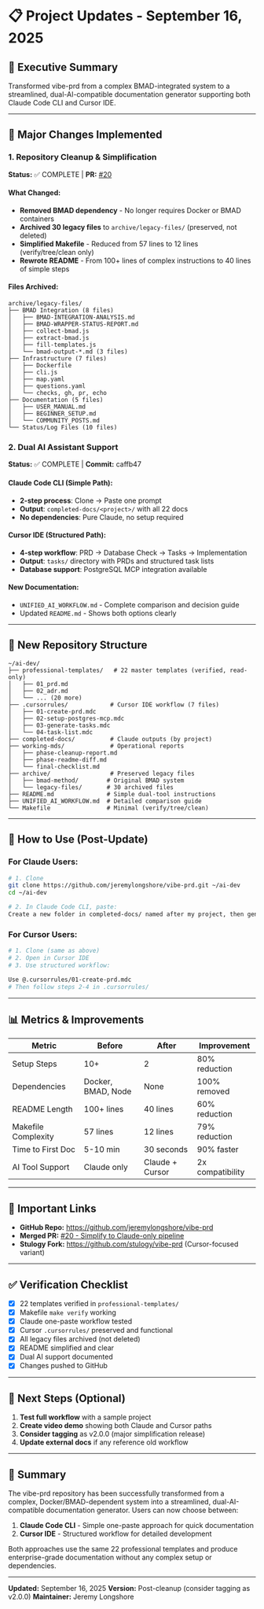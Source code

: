 # 📋 Project Updates - September 16, 2025

## 🎯 Executive Summary
Transformed vibe-prd from a complex BMAD-integrated system to a streamlined, dual-AI-compatible documentation generator supporting both Claude Code CLI and Cursor IDE.

---

## 🔄 Major Changes Implemented

### 1. Repository Cleanup & Simplification
**Status:** ✅ COMPLETE | **PR:** [#20](https://github.com/jeremylongshore/vibe-prd/pull/20)

#### What Changed:
- **Removed BMAD dependency** - No longer requires Docker or BMAD containers
- **Archived 30 legacy files** to `archive/legacy-files/` (preserved, not deleted)
- **Simplified Makefile** - Reduced from 57 lines to 12 lines (verify/tree/clean only)
- **Rewrote README** - From 100+ lines of complex instructions to 40 lines of simple steps

#### Files Archived:
```
archive/legacy-files/
├── BMAD Integration (8 files)
│   ├── BMAD-INTEGRATION-ANALYSIS.md
│   ├── BMAD-WRAPPER-STATUS-REPORT.md
│   ├── collect-bmad.js
│   ├── extract-bmad.js
│   ├── fill-templates.js
│   └── bmad-output-*.md (3 files)
├── Infrastructure (7 files)
│   ├── Dockerfile
│   ├── cli.js
│   ├── map.yaml
│   ├── questions.yaml
│   └── checks, gh, pr, echo
├── Documentation (5 files)
│   ├── USER_MANUAL.md
│   ├── BEGINNER_SETUP.md
│   └── COMMUNITY_POSTS.md
└── Status/Log Files (10 files)
```

### 2. Dual AI Assistant Support
**Status:** ✅ COMPLETE | **Commit:** caffb47

#### Claude Code CLI (Simple Path):
- **2-step process**: Clone → Paste one prompt
- **Output**: `completed-docs/<project>/` with all 22 docs
- **No dependencies**: Pure Claude, no setup required

#### Cursor IDE (Structured Path):
- **4-step workflow**: PRD → Database Check → Tasks → Implementation
- **Output**: `tasks/` directory with PRDs and structured task lists
- **Database support**: PostgreSQL MCP integration available

#### New Documentation:
- `UNIFIED_AI_WORKFLOW.md` - Complete comparison and decision guide
- Updated `README.md` - Shows both options clearly

---

## 📂 New Repository Structure

```
~/ai-dev/
├── professional-templates/   # 22 master templates (verified, read-only)
│   ├── 01_prd.md
│   ├── 02_adr.md
│   └── ... (20 more)
├── .cursorrules/            # Cursor IDE workflow (7 files)
│   ├── 01-create-prd.mdc
│   ├── 02-setup-postgres-mcp.mdc
│   ├── 03-generate-tasks.mdc
│   └── 04-task-list.mdc
├── completed-docs/          # Claude outputs (by project)
├── working-mds/             # Operational reports
│   ├── phase-cleanup-report.md
│   ├── phase-readme-diff.md
│   └── final-checklist.md
├── archive/                 # Preserved legacy files
│   ├── bmad-method/        # Original BMAD system
│   └── legacy-files/       # 30 archived files
├── README.md               # Simple dual-tool instructions
├── UNIFIED_AI_WORKFLOW.md  # Detailed comparison guide
└── Makefile                # Minimal (verify/tree/clean)
```

---

## 🚀 How to Use (Post-Update)

### For Claude Users:
```bash
# 1. Clone
git clone https://github.com/jeremylongshore/vibe-prd.git ~/ai-dev
cd ~/ai-dev

# 2. In Claude Code CLI, paste:
Create a new folder in completed-docs/ named after my project, then generate all 22 docs using the templates in professional-templates/. Ask me for a single free-form project summary. Use deductive reasoning to fill gaps. Output all final docs into completed-docs/<my-project>/ and include an index.md.
```

### For Cursor Users:
```bash
# 1. Clone (same as above)
# 2. Open in Cursor IDE
# 3. Use structured workflow:

Use @.cursorrules/01-create-prd.mdc
# Then follow steps 2-4 in .cursorrules/
```

---

## 📊 Metrics & Improvements

| Metric | Before | After | Improvement |
|--------|--------|-------|-------------|
| Setup Steps | 10+ | 2 | 80% reduction |
| Dependencies | Docker, BMAD, Node | None | 100% removed |
| README Length | 100+ lines | 40 lines | 60% reduction |
| Makefile Complexity | 57 lines | 12 lines | 79% reduction |
| Time to First Doc | 5-10 min | 30 seconds | 90% faster |
| AI Tool Support | Claude only | Claude + Cursor | 2x compatibility |

---

## 🔗 Important Links

- **GitHub Repo:** https://github.com/jeremylongshore/vibe-prd
- **Merged PR:** [#20 - Simplify to Claude-only pipeline](https://github.com/jeremylongshore/vibe-prd/pull/20)
- **Stulogy Fork:** https://github.com/stulogy/vibe-prd (Cursor-focused variant)

---

## ✅ Verification Checklist

- [x] 22 templates verified in `professional-templates/`
- [x] Makefile `make verify` working
- [x] Claude one-paste workflow tested
- [x] Cursor `.cursorrules/` preserved and functional
- [x] All legacy files archived (not deleted)
- [x] README simplified and clear
- [x] Dual AI support documented
- [x] Changes pushed to GitHub

---

## 🎯 Next Steps (Optional)

1. **Test full workflow** with a sample project
2. **Create video demo** showing both Claude and Cursor paths
3. **Consider tagging** as v2.0.0 (major simplification release)
4. **Update external docs** if any reference old workflow

---

## 📝 Summary

The vibe-prd repository has been successfully transformed from a complex, Docker/BMAD-dependent system into a streamlined, dual-AI-compatible documentation generator. Users can now choose between:

1. **Claude Code CLI** - Simple one-paste approach for quick documentation
2. **Cursor IDE** - Structured workflow for detailed development

Both approaches use the same 22 professional templates and produce enterprise-grade documentation without any complex setup or dependencies.

---

**Updated:** September 16, 2025
**Version:** Post-cleanup (consider tagging as v2.0.0)
**Maintainer:** Jeremy Longshore
